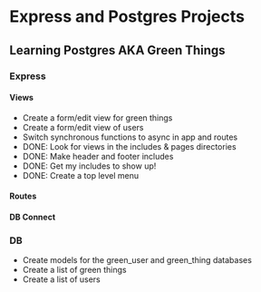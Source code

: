 # Express and Postgres Projects

## Learning Postgres AKA Green Things

### Express
#### Views
- Create a form/edit view for green things
- Create a form/edit view of users
- Switch synchronous functions to async in app and routes
- DONE: Look for views in the includes & pages directories
- DONE: Make header and footer includes
- DONE: Get my includes to show up!
- DONE: Create a top level menu
#### Routes
#### DB Connect
### DB
- Create models for the green_user and green_thing databases
- Create a list of green things
- Create a list of users
